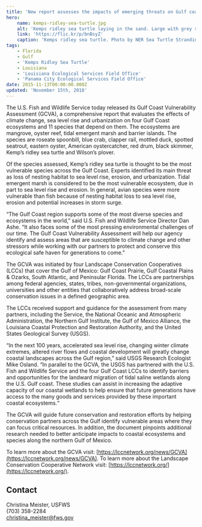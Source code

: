 ```yaml
---
title: 'New report assesses the impacts of emerging threats on Gulf coast species and ecosystems'
hero:
    name: kemps-ridley-sea-turtle.jpg
    alt: 'Kemps ridley sea turtle laying in the sand. Large with grey shell and yellow body with grey speckles.'
    link: 'https://flic.kr/p/bnBsyZ'
    caption: 'Kemps ridley sea turtle. Photo by NER Sea Turtle Stranding Network.'
tags:
    - Florida
    - Gulf
    - 'Kemps Ridley Sea Turtle'
    - Louisiana
    - 'Louisiana Ecological Services Field Office'
    - 'Panama City Ecological Services Field Office'
date: 2015-11-13T00:00:00.000Z
updated: 'November 15th, 2018'
---
```


The U.S. Fish and Wildlife Service today released its Gulf Coast Vulnerability Assessment (GCVA), a comprehensive report that evaluates the effects of climate change, sea level rise and urbanization on four Gulf Coast ecosystems and 11 species that depend on them. The ecosystems are mangrove, oyster reef, tidal emergent marsh and barrier islands. The species are roseate spoonbill, blue crab, clapper rail, mottled duck, spotted seatrout, eastern oyster, American oystercatcher, red drum, black skimmer, Kemp’s ridley sea turtle and Wilson’s plover.

Of the species assessed, Kemp’s ridley sea turtle is thought to be the most vulnerable species across the Gulf Coast. Experts identified its main threat as loss of nesting habitat to sea level rise, erosion, and urbanization. Tidal emergent marsh is considered to be the most vulnerable ecosystem, due in part to sea level rise and erosion. In general, avian species were more vulnerable than fish because of nesting habitat loss to sea level rise, erosion and potential increases in storm surge.

“The Gulf Coast region supports some of the most diverse species and ecosystems in the world,” said U.S. Fish and Wildlife Service Director Dan Ashe. “It also faces some of the most pressing environmental challenges of our time. The Gulf Coast Vulnerability Assessment will help our agency identify and assess areas that are susceptible to climate change and other stressors while working with our partners to protect and conserve this ecological safe haven for generations to come.”

The GCVA was initiated by four Landscape Conservation Cooperatives (LCCs) that cover the Gulf of Mexico: Gulf Coast Prairie, Gulf Coastal Plains & Ozarks, South Atlantic, and Peninsular Florida. The LCCs are partnerships among federal agencies, states, tribes, non-governmental organizations, universities and other entities that collaboratively address broad-scale conservation issues in a defined geographic area.

The LCCs received support and guidance for the assessment from many partners, including the Service, the National Oceanic and Atmospheric Administration, the Northern Gulf Institute, the Gulf of Mexico Alliance, the Louisiana Coastal Protection and Restoration Authority, and the United States Geological Survey (USGS).

“In the next 100 years, accelerated sea level rise, changing winter climate extremes, altered river flows and coastal development will greatly change coastal landscapes across the Gulf region,” said USGS Research Ecologist Mike Osland. “In parallel to the GCVA, the USGS has partnered with the U.S. Fish and Wildlife Service and the four Gulf Coast LCCs to identify barriers and opportunities for the landward migration of tidal saline wetlands along the U.S. Gulf coast. These studies can assist in increasing the adaptive capacity of our coastal wetlands to help ensure that future generations have access to the many goods and services provided by these important coastal ecosystems.“

The GCVA will guide future conservation and restoration efforts by helping conservation partners across the Gulf identify vulnerable areas where they can focus critical resources. In addition, the document pinpoints additional research needed to better anticipate impacts to coastal ecosystems and species along the northern Gulf of Mexico.

To learn more about the GCVA visit: [https://lccnetwork.org/news/GCVA](https://lccnetwork.org/news/GCVA). To learn more about the Landscape Conservation Cooperative Network visit: [https://lccnetwork.org/](https://lccnetwork.org/).

## Contact

Christina Meister, USFWS  
(703) 358-2284  
[christina_meister@fws.gov](mailto:?christina_meister@fws.gov)

